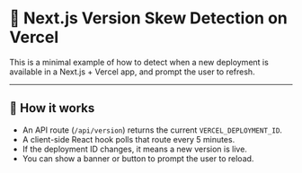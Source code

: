 # 🔄 Next.js Version Skew Detection on Vercel

This is a minimal example of how to detect when a new deployment is available in a Next.js + Vercel app, and prompt the user to refresh.

---

## 🧠 How it works

- An API route (`/api/version`) returns the current `VERCEL_DEPLOYMENT_ID`.
- A client-side React hook polls that route every 5 minutes.
- If the deployment ID changes, it means a new version is live.
- You can show a banner or button to prompt the user to reload.
